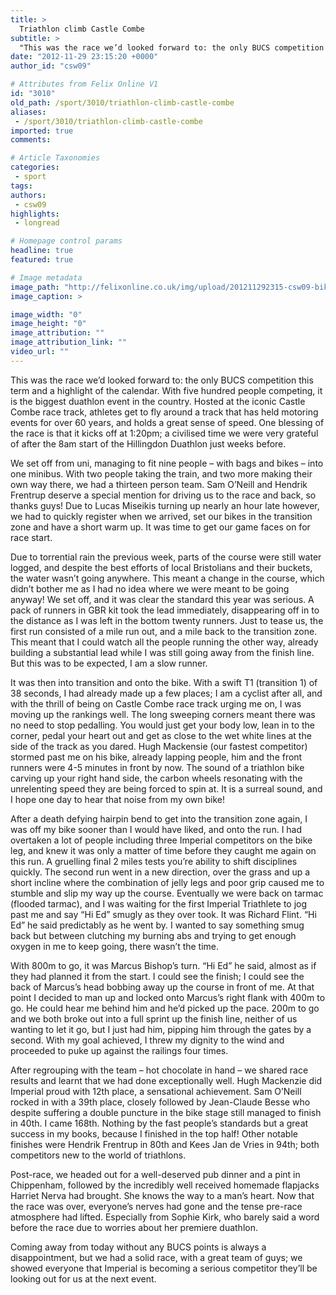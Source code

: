 ```yaml
---
title: >
  Triathlon climb Castle Combe
subtitle: >
  "This was the race we’d looked forward to: the only BUCS competition this term and a highlight of the calendar"
date: "2012-11-29 23:15:20 +0000"
author_id: "csw09"

# Attributes from Felix Online V1
id: "3010"
old_path: /sport/3010/triathlon-climb-castle-combe
aliases:
 - /sport/3010/triathlon-climb-castle-combe
imported: true
comments:

# Article Taxonomies
categories:
 - sport
tags:
authors:
 - csw09
highlights:
 - longread

# Homepage control params
headline: true
featured: true

# Image metadata
image_path: "http://felixonline.co.uk/img/upload/201211292315-csw09-bike.jpg"
image_caption: >

image_width: "0"
image_height: "0"
image_attribution: ""
image_attribution_link: ""
video_url: ""
---
```


This was the race we’d looked forward to: the only BUCS competition this term and a highlight of the calendar. With five hundred people competing, it is the biggest duathlon event in the country. Hosted at the iconic Castle Combe race track, athletes get to fly around a track that has held motoring events for over 60 years, and holds a great sense of speed. One blessing of the race is that it kicks off at 1:20pm; a civilised time we were very grateful of after the 8am start of the Hillingdon Duathlon just weeks before.

We set off from uni, managing to fit nine people – with bags and bikes – into one minibus. With two people taking the train, and two more making their own way there, we had a thirteen person team. Sam O’Neill and Hendrik Frentrup deserve a special mention for driving us to the race and back, so thanks guys! Due to Lucas Miseikis turning up nearly an hour late however, we had to quickly register when we arrived, set our bikes in the transition zone and have a short warm up. It was time to get our game faces on for race start.

Due to torrential rain the previous week, parts of the course were still water logged, and despite the best efforts of local Bristolians and their buckets, the water wasn’t going anywhere. This meant a change in the course, which didn’t bother me as I had no idea where we were meant to be going anyway! We set off, and it was clear the standard this year was serious. A pack of runners in GBR kit took the lead immediately, disappearing off in to the distance as I was left in the bottom twenty runners. Just to tease us, the first run consisted of a mile run out, and a mile back to the transition zone. This meant that I could watch all the people running the other way, already building a substantial lead while I was still going away from the finish line. But this was to be expected, I am a slow runner.

It was then into transition and onto the bike. With a swift T1 (transition 1) of 38 seconds, I had already made up a few places; I am a cyclist after all, and with the thrill of being on Castle Combe race track urging me on, I was moving up the rankings well. The long sweeping corners meant there was no need to stop pedalling. You would just get your body low, lean in to the corner, pedal your heart out and get as close to the wet white lines at the side of the track as you dared. Hugh Mackensie (our fastest competitor) stormed past me on his bike, already lapping people, him and the front runners were 4-5 minutes in front by now. The sound of a triathlon bike carving up your right hand side, the carbon wheels resonating with the unrelenting speed they are being forced to spin at. It is a surreal sound, and I hope one day to hear that noise from my own bike!

After a death defying hairpin bend to get into the transition zone again, I was off my bike sooner than I would have liked, and onto the run. I had overtaken a lot of people including three Imperial competitors on the bike leg, and knew it was only a matter of time before they caught me again on this run. A gruelling final 2 miles tests you’re ability to shift disciplines quickly. The second run went in a new direction, over the grass and up a short incline where the combination of jelly legs and poor grip caused me to stumble and slip my way up the course. Eventually we were back on tarmac (flooded tarmac), and I was waiting for the first Imperial Triathlete to jog past me and say “Hi Ed” smugly as they over took. It was Richard Flint. “Hi Ed” he said predictably as he went by. I wanted to say something smug back but between clutching my burning abs and trying to get enough oxygen in me to keep going, there wasn’t the time.

With 800m to go, it was Marcus Bishop’s turn. “Hi Ed” he said, almost as if they had planned it from the start. I could see the finish; I could see the back of Marcus’s head bobbing away up the course in front of me. At that point I decided to man up and locked onto Marcus’s right flank with 400m to go. He could hear me behind him and he’d picked up the pace. 200m to go and we both broke out into a full sprint up the finish line, neither of us wanting to let it go, but I just had him, pipping him through the gates by a second. With my goal achieved, I threw my dignity to the wind and proceeded to puke up against the railings four times.

After regrouping with the team – hot chocolate in hand – we shared race results and learnt that we had done exceptionally well. Hugh Mackenzie did Imperial proud with 12th place, a sensational achievement. Sam O’Neill rocked in with a 39th place, closely followed by Jean-Claude Besse who despite suffering a double puncture in the bike stage still managed to finish in 40th. I came 168th. Nothing by the fast people’s standards but a great success in my books, because I finished in the top half! Other notable finishes were Hendrik Frentrup in 80th and Kees Jan de Vries in 94th; both competitors new to the world of triathlons.

Post-race, we headed out for a well-deserved pub dinner and a pint in Chippenham, followed by the incredibly well received homemade flapjacks Harriet Nerva had brought. She knows the way to a man’s heart. Now that the race was over, everyone’s nerves had gone and the tense pre-race atmosphere had lifted. Especially from Sophie Kirk, who barely said a word before the race due to worries about her premiere duathlon.

Coming away from today without any BUCS points is always a disappointment, but we had a solid race, with a great team of guys; we showed everyone that Imperial is becoming a serious competitor they’ll be looking out for us at the next event.
